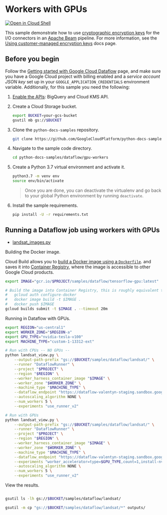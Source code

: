 # Workers with GPUs

[![Open in Cloud Shell](http://gstatic.com/cloudssh/images/open-btn.svg)](https://console.cloud.google.com/cloudshell/open?git_repo=https://github.com/GoogleCloudPlatform/python-docs-samples&page=editor&open_in_editor=dataflow/gpu-workers/README.md)

This sample demonstrate how to use
[cryptographic encryption keys](https://cloud.google.com/kms/)
for the I/O connectors in an
[Apache Beam](https://beam.apache.org) pipeline.
For more information, see the
[Using customer-managed encryption keys](https://cloud.google.com/dataflow/docs/guides/customer-managed-encryption-keys)
docs page.

## Before you begin

Follow the
[Getting started with Google Cloud Dataflow](../README.md)
page, and make sure you have a Google Cloud project with billing enabled
and a *service account JSON key* set up in your `GOOGLE_APPLICATION_CREDENTIALS` environment variable.
Additionally, for this sample you need the following:

1. [Enable the APIs](https://console.cloud.google.com/flows/enableapi?apiid=bigquery,cloudkms.googleapis.com):
    BigQuery and Cloud KMS API.

1. Create a Cloud Storage bucket.

   ```sh
   export BUCKET=your-gcs-bucket
   gsutil mb gs://$BUCKET
   ```

1. Clone the `python-docs-samples` repository.

    ```sh
    git clone https://github.com/GoogleCloudPlatform/python-docs-samples.git
    ```

1. Navigate to the sample code directory.

   ```sh
   cd python-docs-samples/dataflow/gpu-workers
   ```

1. Create a Python 3.7 virtual environment and activate it.

    ```sh
    python3.7 -m venv env
    source env/bin/activate
    ```

    > Once you are done, you can deactivate the virtualenv and go back to your global Python environment by running `deactivate`.

1. Install the sample requirements.

    ```sh
    pip install -U -r requirements.txt
    ```

## Running a Dataflow job using workers with GPUs

* [landsat_images.py](landsat_images.py)

Building the Docker image.

Cloud Build allows you to
[build a Docker image using a `Dockerfile`](https://cloud.google.com/cloud-build/docs/quickstart-docker#build_using_dockerfile).
and saves it into
[Container Registry](https://cloud.google.com/container-registry/),
where the image is accessible to other Google Cloud products.

```sh
export IMAGE="gcr.io/$PROJECT/samples/dataflow/tensorflow-gpu:latest"

# Build the image into Container Registry, this is roughly equivalent to:
#   gcloud auth configure-docker
#   docker image build -t $IMAGE .
#   docker push $IMAGE
gcloud builds submit -t $IMAGE . --timeout 20m
```

Running in Dataflow with GPUs.

<!--
Notes and current limitations:

* Must use a machine type with 1 core due to the way Tensorflow uses the GPU memory
* Won't run in an n1-standard-1 because it needs more memory, so we use a custom machine type with 1 core and 13 GB (13 * 1024 MB) of memory `custom-1-13312-ext`.
* Only specific GPUs are available in specific certain zones, `us-central1-a` has `nvidia-tesla-v100` (we need to provide a list of zones with available GPUs, plus pricing)
-->

<!--
TODO:
- Explain how to use a custom machine type.
- Have a link to the available GPU types by zone/region.
-->

<!--
export PROJECT="google.com:deft-testing-integration"
export BUCKET="dcavazos-dataflow-testing"
export GOOGLE_APPLICATION_CREDENTIALS="$HOME/creds/deft-testing-integration.json"
export IMAGE="gcr.io/google.com/deft-testing-integration/dcavazos/tensorflow-gpu:latest"
export IMAGE="gcr.io/google.com/deft-testing-integration/dcavazos/dataflow-gpu:latest"
-->

```sh
export REGION="us-central1"
export WORKER_ZONE="$REGION-a"
export GPU_TYPE="nvidia-tesla-v100"
export MACHINE_TYPE="custom-1-13312-ext"

# Run with CPUs -- NO GPUs --
python landsat_view.py \
    --output-path-prefix "gs://$BUCKET/samples/dataflow/landsat/" \
    --runner "DataflowRunner" \
    --project "$PROJECT" \
    --region "$REGION" \
    --worker_harness_container_image "$IMAGE" \
    --worker_zone "$WORKER_ZONE" \
    --machine_type "$MACHINE_TYPE" \
    --dataflow_endpoint "https://dataflow-valentyn-staging.sandbox.googleapis.com/" \
    --autoscaling_algorithm NONE \
    --num_workers 5 \
    --experiments "use_runner_v2"

# Run with GPUs
python landsat_view.py \
    --output-path-prefix "gs://$BUCKET/samples/dataflow/landsat/" \
    --runner "DataflowRunner" \
    --project "$PROJECT" \
    --region "$REGION" \
    --worker_harness_container_image "$IMAGE" \
    --worker_zone "$WORKER_ZONE" \
    --machine_type "$MACHINE_TYPE" \
    --dataflow_endpoint "https://dataflow-valentyn-staging.sandbox.googleapis.com/" \
    --experiments "worker_accelerator=type=$GPU_TYPE,count=1,install-nvidia-driver" \
    --autoscaling_algorithm NONE \
    --num_workers 5 \
    --experiments "use_runner_v2"

```

View the results.

```sh

gsutil ls -lh gs://$BUCKET/samples/dataflow/landsat/

gsutil -m cp "gs://$BUCKET/samples/dataflow/landsat/*" outputs/
```
